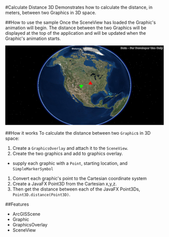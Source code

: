 #Calculate Distance 3D
Demonstrates how to calculate the distance, in meters, between two Graphics in 3D space.

##How to use the sample
Once the SceneView has loaded the Graphic's animation will begin. The distance between the two Graphics will be displayed at the top of the application and will be updated when the Graphic's animation starts. 

![](CalculateDistance3D.PNG)


##How it works
To calculate the distance between two `Graphic`s in 3D space:

1. Create a `GraphicsOverlay` and attach it to the `SceneView`.
1. Create the two graphics and add to graphics overlay.
  - supply each graphic with a `Point`, starting location, and `SimpleMarkerSymbol`
1. Convert each graphic's point to the Cartesian coordinate system
1. Create a JavaFX Point3D from the Cartesian x,y,z.
1. Then get the distance between each of the JavaFX Point3Ds, `Point3D.distance(Point3D)`.

##Features
- ArcGISScene
- Graphic
- GraphicsOverlay
- SceneView
